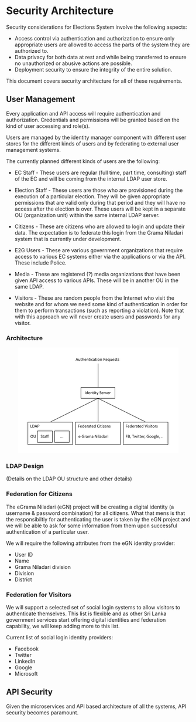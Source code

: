 # Security Architecture

Security considerations for Elections System involve the following aspects:

* Access control via authentication and authorization to ensure only appropriate users are allowed to access the parts of the system they are authorized to.
* Data privacy for both data at rest and while being transferred to ensure no unauthorized or abusive actions are possible.
* Deployment security to ensure the integrity of the entire solution.

This document covers security architecture for all of these requirements.

## User Management

Every application and API access will require authentication and  authorization. Credentials and permissions will be granted based on the kind of user accessing and role(s).

Users are managed by the identity manager component with different user stores for the different kinds of users and by federating to external user management systems. 

The currently planned different kinds of users are the following:

* EC Staff - These users are regular (full time, part time, consulting) staff of the EC and will be coming from the internal LDAP user store.

* Election Staff - These users are those who are provisioned during the execution of a particular election. They will be given appropriate permissions that are valid only during that period and they will have no access after the election is over. These users will be kept in a separate OU (organization unit) within the same internal LDAP server.

* Citizens - These are citizens who are allowed to login and update their data. The expectation is to federate this login from the Grama Niladari system that is currently under development.

* E2G Users - These are various government organizations that require access to various EC systems either via the applications or via the API. These include Police.

* Media - These are registered (?) media organizations that have been given API access to various APIs. These will be in another OU in the same LDAP.

* Visitors - These are random people from the Internet who visit the website and for whom we need some kind of authentication in order for them to perform transactions (such as reporting a violation). Note that with this approach we will never create users and passwords for any visitor.

### Architecture

<p align="center">
  <img src="umarch.png">
</p>

### LDAP Design

(Details on the LDAP OU structure and other details)

### Federation for Citizens

The eGrama Niladari (eGN) project will be creating a digital identity (a username & password combination) for all citizens. What that mens is that the responsibiltiy for authenticating the user is taken by the eGN project and we will be able to ask for some information from them upon successful authentication of a particular user.

We will require the following attributes from the eGN identity provider:

* User ID
* Name
* Grama Niladari division
* Division
* District

### Federation for Visitors

We will support a selected set of social login systems to allow visitors to authenticate themselves. This list is flexible and as other Sri Lanka government services start offering digital identities and federation capability, we will keep adding more to this list.

Current list of social login identity providers:

* Facebook
* Twitter
* LinkedIn
* Google
* Microsoft

## API Security

Given the microservices and API based architecture of all the systems, API security becomes paramount. 

